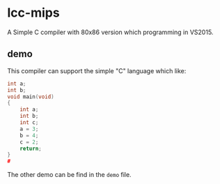 # lcc-mips
A Simple C compiler with 80x86 version which programming in VS2015. 

## demo
This compiler can support the simple "C" language which like:

```c
int a;
int b;
void main(void)
{
    int a;
    int b;
    int c;
    a = 3;
    b = 4;
    c = 2;
    return;
} 
#
```
The other demo can be find in the ```demo``` file.
